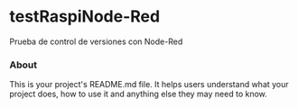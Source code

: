 testRaspiNode-Red
=================

Prueba de control de versiones con Node-Red

### About

This is your project's README.md file. It helps users understand what your
project does, how to use it and anything else they may need to know.
